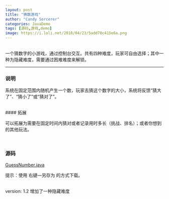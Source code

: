```yaml
---
layout: post
title: "猜数游戏"
author: "Candy Sorcerer"
categories: JavaDemo
tags: [源码,游戏,demo]
image: https://i.loli.net/2018/04/23/5add78c415e6a.png
---
```


<br>
一个猜数字的小游戏，通过控制台交互。共有四种难度，玩家可自由选择；其中一种为隐藏难度，需要通过困难难度来解锁。
<br>

***
  
### 说明
  
系统在固定范围内随机产生一个数，玩家去猜这个数字的大小，系统将反馈“猜大了”、“猜小了”或“猜对了”。
  
<br>
#### 拓展
  
可以拓展为需要在固定时间内猜对或者记录用时多长（挑战、排名）；或者你想到的其他玩法。
  
<br>
  
### 源码
  
<line>
<a href="{{ site.github.url }}/assets/code-java/GuessNumber.java">GuessNumber.java</a>
</line>

提示：使用 右键—另存为 的方式下载。
  
<br>
version: 1.2 增加了一种隐藏难度

<br><br><br>

